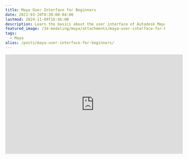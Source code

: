 ```yaml
---
title: Maya User Interface for Beginners
date: 2021-03-20T8:30:00-04:00
lastmod: 2024-11-09T16:46:08
description: Learn the basics about the user interface of Autodesk Maya
featured_image: /3d-modeling/maya/attachments/maya-user-interface-for-beginners.jpg
tags:
  - Maya
alias: /posts/maya-user-interface-for-beginners/
---
```


<div class="iframe-16-9-container">
<iframe class="youTubeIframe" width="560" height="315" src="https://www.youtube.com/embed/-SpVNiRqeKY?rel=0" title="YouTube video player" frameborder="0" allow="accelerometer; autoplay; clipboard-write; encrypted-media; gyroscope; picture-in-picture; web-share" allowfullscreen></iframe>
</div>

